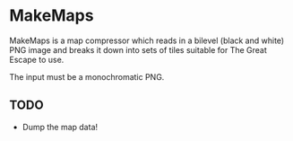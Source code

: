 MakeMaps
========

MakeMaps is a map compressor which reads in a bilevel (black and white) PNG image and breaks it down into sets of tiles suitable for The Great Escape to use.

The input must be a monochromatic PNG.

TODO
----

* Dump the map data!

